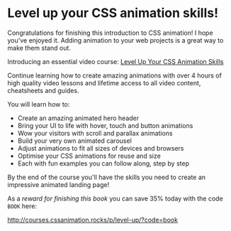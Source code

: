 # Level up your CSS animation skills!

Congratulations for finishing this introduction to CSS animation! I hope you've enjoyed it. Adding animation to your web projects is a great way to make them stand out.

Introducing an essential video course: [Level Up Your CSS Animation Skills](http://courses.cssanimation.rocks/p/level-up/)

Continue learning how to create amazing animations with over 4 hours of high quality video lessons and lifetime access to all video content, cheatsheets and guides.

You will learn how to:

* Create an amazing animated hero header
* Bring your UI to life with hover, touch and button animations
* Wow your visitors with scroll and parallax animations
* Build your very own animated carousel
* Adjust animations to fit all sizes of devices and browsers
* Optimise your CSS animations for reuse and size
* Each with fun examples you can follow along, step by step

By the end of the course you'll have the skills you need to create an impressive animated landing page!

As a *reward for finishing this book* you can save 35% today with the code `BOOK` here:

http://courses.cssanimation.rocks/p/level-up/?code=book


